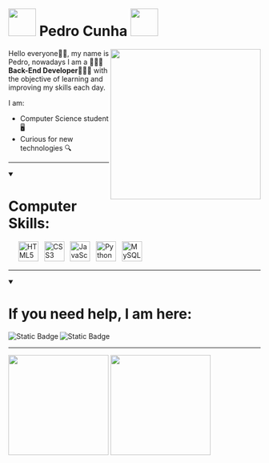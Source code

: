 # <img src="https://cdn3.emoji.gg/emojis/66957-d20.png" width="55px"> Pedro Cunha <img src="https://cdn3.emoji.gg/emojis/66957-d20.png" width="55px">

<img src="https://media.baamboozle.com/uploads/images/360335/1662740725_406404_gif-url.gif" width="300px" height="auto" align="right">

<p align="left">Hello everyone👋🏽, my name is Pedro, nowadays I am a <strong>👨🏽‍💻Back-End Developer👨🏽‍💻</strong> with the objective of learning and improving my skills each day.</p>

I am:

- Computer Science student 🖥️
- Curious for new technologies 🔍

---

<details open="true">

<summary> 
  
  # Computer Skills:

</summary>

<div>
  &nbsp;&nbsp;&nbsp;
 &nbsp;<img src="https://cdn.jsdelivr.net/gh/devicons/devicon@latest/icons/html5/html5-original.svg" title="html5" alt="HTML5" width="40" height="40"/>&nbsp;
 &nbsp;<img src="https://cdn.jsdelivr.net/gh/devicons/devicon@latest/icons/css3/css3-original.svg" title="css3" alt="CSS3" width="40" height="40"/>&nbsp;
 &nbsp;<img src="https://cdn.jsdelivr.net/gh/devicons/devicon@latest/icons/javascript/javascript-original.svg" title="js" alt="JavaScript" width="40" height="40"/>&nbsp;
 &nbsp;<img src="https://cdn.jsdelivr.net/gh/devicons/devicon@latest/icons/python/python-original.svg" title="python" alt="Python" width="40" height="40"/>&nbsp;
 &nbsp;<img src="https://cdn.jsdelivr.net/gh/devicons/devicon@latest/icons/mysql/mysql-original.svg" title="mysql" alt="MySQL" width="40" height="40"/>&nbsp;
</div>

</details>

---


<details open="true">

<summary> 

# If you need help, I am here:

</summary>

<div>
  
[<img alt="Static Badge" src="https://img.shields.io/badge/Linkedin-_?style=for-the-badge&logo=linkedin&color=%230962BB&link=https%3A%2F%2Fwww.linkedin.com%2Fin%2Fpedrotcunha%2F" align="left">](https://www.linkedin.com/in/pedrotcunha/)

[<img alt="Static Badge" src="https://img.shields.io/badge/Gmail-_?style=for-the-badge&logo=gmail&color=white" align="left">](mailto:teoficunha@gmail.com)

</div>

</details>

<br>

---


<div align = "left">
<img height = "200em" src="https://github-readme-stats.vercel.app/api/top-langs/?username=pedrotcunha&show_icons=true&theme=synthwave&count_private=true"/>
<img height = "200em" src="https://github-readme-stats.vercel.app/api?username=pedrotcunha&show_icons=true&show_icons=true&theme=synthwave&count_private=true"/>
</div>
